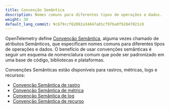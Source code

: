 ```yaml
---
title: Convenção Semântica
description: Nomes comuns para diferentes tipos de operações e dados.
weight: 30
default_lang_commit: 9c679ccf62092a34847a01cf97ba0f92847021c0
---
```


OpenTelemetry define [Convenção Semântica](/docs/specs/semconv/), alguma vezes
chamado de atributos Semânticos, que especificam nomes comuns para diferentes tipos de
operações e dados. O benefício de usar convenções semânticas é seguir um
esquema de nomenclatura comum que pode ser padronizado em uma base de código, bibliotecas e
plataformas.

Convenções Semânticas estão disponíveis para rastros, métricas, logs e recursos:

- [Convenção Semântica de rastro](/docs/specs/semconv/general/trace/)
- [Convenção Semântica de métrica](/docs/specs/semconv/general/metrics/)
- [Convenção Semântica de log](/docs/specs/semconv/general/logs/)
- [Convenção Semântica de recurso](/docs/specs/semconv/resource/)
